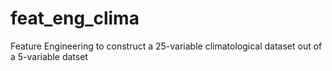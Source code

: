 # feat_eng_clima
Feature Engineering to construct a 25-variable climatological dataset out of a 5-variable datset 
